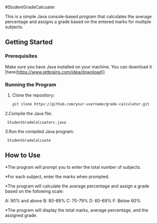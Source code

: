 #StudentGradeCalcuater

This is a simple Java console-based program that calculates the average percentage and assigns a grade based on the entered marks for multiple subjects.

## Getting Started

### Prerequisites

Make sure you have Java installed on your machine. You can download it [here(https://www.jetbrains.com/idea/download)].

### Running the Program

1. Clone the repository:

   ```bash
   git clone https://github.com/your-username/grade-calculator.git
   
2.Compile the Java file:

     StudentGradeCalcuaterc.java
     
3.Run the compiled Java program:

     StudentGradeCalcuate
     
## How to Use

*The program will prompt you to enter the total number of subjects.

*For each subject, enter the marks when prompted.

*The program will calculate the average percentage and assign a grade based on the following scale:

A: 90% and above
B: 80-89%
C: 70-79%
D: 60-69%
F: Below 60%

*The program will display the total marks, average percentage, and the assigned grade.   
